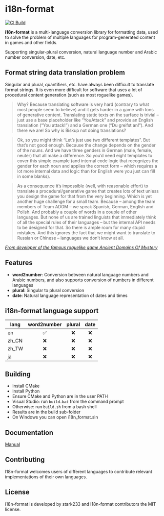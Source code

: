 # i18n-format

[![CI Build](https://github.com/molingyu/i18n-format/actions/workflows/build.yaml/badge.svg)](https://github.com/molingyu/i18n-format/actions/workflows/build.yaml)

**i18n-format** is a multi-language conversion library for formatting data, used to solve the problem of multiple
languages for program-generated content in games and other fields.

Supporting singular-plural conversion,
natural language number and Arabic number conversion, date, etc.

## Format string data translation problem

Singular and plural, quantifiers, etc. have always been difficult to translate format strings. It is even more difficult
for software that uses a lot of procedural content generation (such as most roguelike games).

> Why? Because translating software is very hard (contrary to what most people seem to believe) and it gets harder in a
> game with tons of generative content. Translating static texts on the surface is trivial – just use a base placeholder
> like “YouAttack” and provide an English translation (“You attack!”) and a German one (“Du greifst an!”). And there we
> are! So why is Biskup not doing translations?

> Ok, so you might think “Let’s just use two different templates”. But that’s not good enough. Because the change
> depends on the gender of the nouns. And we have three genders in German (male, female, neuter) that all make a
> difference. So you’d need eight templates to cover this simple example (and internal code logic that recognizes the
> gender for each noun and applies the correct form – which requires a lot more internal data and logic than for English
> were you just can fill in some blanks).

> As a consequence it’s impossible (well, with reasonable effort) to translate a procedural/generative game that creates
> lots of text unless you design the game for that from the very beginning. Which is yet another huge challenge for a
> small team. Because – among the team members of Team ADOM – we speak Spanish, German, English and Polish. And probably a
> couple of words in a couple of other languages. But none of us are trained linguists that immediately think of all the
> special rules of their languages – but the internal API needs to be designed for that. So there is ample room for many
> stupid mistakes. And this ignores the fact that we might want to translate to Russian or Chinese – languages we don’t
> know at all.

*[From developer of the famous roguelike game Ancient Domains Of Mystery](https://www.ultimate-adom.com/index.php/2018/11/22/translating-a-roguelike-game/)*

## Features

- **word2number**: Conversion between natural language numbers and Arabic numbers, and also supports conversion of
  numbers in different languages
- **plural**: Singular to plural conversion
- **date**: Natural language representation of dates and times

## i18n-format language support

| lang  | word2number | plural | date |
|-------|:-----------:|:------:|:----:|
| en    |      ✅      |   ❌    |  ❌   |
| zh_CN |      ❌      |   ❌    |  ❌   |
| zh_TW |      ❌      |   ❌    |  ❌   |
| ja    |      ❌      |   ❌    |  ❌   |

## Building

- Install CMake
- Install Python
- Ensure CMake and Python are in the user PATH
- Visual Studio: run `build.bat` from the command prompt
- Otherwise: run `build.sh` from a bash shell
- Results are in the build sub-folder
- On Windows you can open i18n_format.sln

## Documentation

[Manual]()

## Contributing

I18n-format welcomes users of different languages to contribute relevant implementations of their own languages.

## License

i18n-format is developed by stark233 and I18n-format contributors the MIT license.